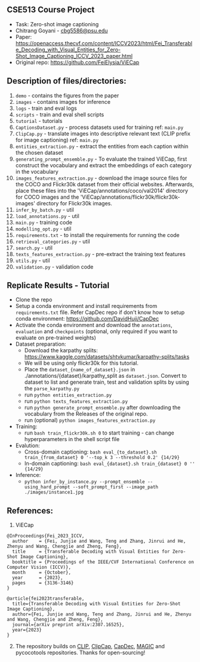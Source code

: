 ## CSE513 Course Project  
* Task: Zero-shot image captioning
* Chitrang Goyani - cbg5586@psu.edu
* Paper: https://openaccess.thecvf.com/content/ICCV2023/html/Fei_Transferable_Decoding_with_Visual_Entities_for_Zero-Shot_Image_Captioning_ICCV_2023_paper.html
* Original repo: https://github.com/FeiElysia/ViECap

## Description of files/directories:
1. `demo` - contains the figures from the paper
2. `images` - contains images for inference
3. `logs` - train and eval logs
4. `scripts` - train and eval shell scripts
5. `tutorial` - tutorials
6. `CaptionsDataset.py` - process datasets used for training ref: `main.py`
7. `ClipCap.py` - translate images into descriptive relevant text (CLIP prefix for image captioning) ref: `main.py`
9. `entities_extraction.py` - extract the entities from each caption within the chosen dataset
10. `generating_prompt_ensemble.py` - To evaluate the trained ViECap, first construct the vocabulary and extract the embeddings of each category in the vocabulary
11. `images_features_extraction.py` - download the image source files for the COCO and Flickr30k dataset from their official websites. Afterwards, place these files into the 'ViECap/annotations/coco/val2014' directory for COCO images and the 'ViECap/annotations/flickr30k/flickr30k-images' directory for Flickr30k images.
12. `infer_by_batch.py` - util
13. `load_annotations.py` - util
14. `main.py` - training code
15. `modelling_opt.py` - util
16. `requirements.txt` - to install the requirements for running the code
17. `retrieval_categories.py` - util
18. `search.py` - util
19. `texts_features_extraction.py` - pre-extract the training text features
20. `utils.py` - util
21. `validation.py` - validation code

## Replicate Results - Tutorial
* Clone the repo
* Setup a conda environment and install requirements from `requirements.txt` file. Refer CapDec repo if don't know how to setup conda environment: https://github.com/DavidHuji/CapDec
* Activate the conda environment and download the `annotations`, `evaluation` and `checkpoints` (optional, only required if you want to evaluate on pre-trained weights)
* Dataset preparation:  
    * Download the karpathy splits: https://www.kaggle.com/datasets/shtvkumar/karpathy-splits/tasks
    * We will be using only flickr30k for this tutorial.
    * Place the `dataset_{name_of_dataset}.json` in ./annotations/{dataset}/karpathy_split as `dataset.json`. Convert to dataset to list and generate train, test and validation splits by using the `parse_karpathy.py` 
    * run `python entities_extraction.py`
    * run `python texts_features_extraction.py`
    * run `python generate_prompt_ensemble.py` after downloading the vocabulary from the Releases of the original repo.
    * run (optional) `python images_features_extraction.py`
* Training:
    * run `bash train_flickr30k.sh 0` to start training - can change hyperparameters in the shell script file
* Evalution:
    * Cross-domain captioning: `bash eval_{to_dataset}.sh train_{from_dataset} 0 '--top_k 3 --threshold 0.2' {14/29}` 
    * In-domain captioning: `bash eval_{dataset}.sh train_{dataset} 0 '' {14/29}`
* Inference:
    * `python infer_by_instance.py --prompt_ensemble --using_hard_prompt --soft_prompt_first --image_path ./images/instance1.jpg`

## References:
1. ViECap  
  ```
@InProceedings{Fei_2023_ICCV,
    author    = {Fei, Junjie and Wang, Teng and Zhang, Jinrui and He, Zhenyu and Wang, Chengjie and Zheng, Feng},
    title     = {Transferable Decoding with Visual Entities for Zero-Shot Image Captioning},
    booktitle = {Proceedings of the IEEE/CVF International Conference on Computer Vision (ICCV)},
    month     = {October},
    year      = {2023},
    pages     = {3136-3146}
}
```
```
@article{fei2023transferable,
  title={Transferable Decoding with Visual Entities for Zero-Shot Image Captioning},
  author={Fei, Junjie and Wang, Teng and Zhang, Jinrui and He, Zhenyu and Wang, Chengjie and Zheng, Feng},
  journal={arXiv preprint arXiv:2307.16525},
  year={2023}
}
```
2. The repository builds on [CLIP](https://github.com/openai/CLIP), [ClipCap](https://github.com/rmokady/CLIP_prefix_caption), [CapDec](https://github.com/DavidHuji/CapDec), [MAGIC](https://github.com/yxuansu/MAGIC) and pycocotools repositories. Thanks for open-sourcing!
